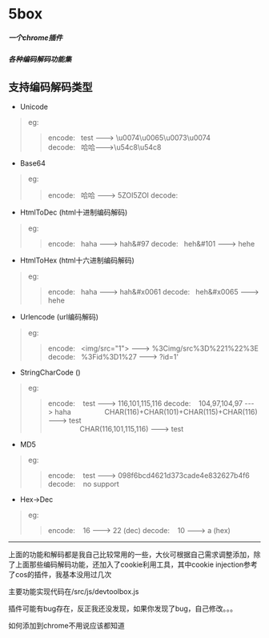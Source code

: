 5box
===
##### 一个chrome插件
##### 各种编码解码功能集
## 支持编码解码类型
+ Unicode
> eg:
>> encode: &nbsp;&nbsp;test ---> \u0074\u0065\u0073\u0074    
>> decode: &nbsp;&nbsp;哈哈--->\u54c8\u54c8
+ Base64
> eg:
>> encode: &nbsp;&nbsp;哈哈 ---> 5ZOI5ZOI
>> decode: &nbsp;&nbsp; 
+ HtmlToDec (html十进制编码解码)
> eg:
>> encode: &nbsp;&nbsp;haha ---> &#104;&#97;&#104;&#97
>> decode: &nbsp;&nbsp;&#104;&#101;&#104;&#101 ---> hehe
+ HtmlToHex (html十六进制编码解码)
> eg:
>> encode: &nbsp;&nbsp;haha ---> &#x0068;&#x0061;&#x0068;&#x0061
>> decode: &nbsp;&nbsp;&#x0068;&#x0065;&#x0068;&#x0065 ---> hehe
+ Urlencode (url编码解码)
> eg:
>> encode: &nbsp;&nbsp;<img/src="1">  ---> %3Cimg/src%3D%221%22%3E
>> decode: &nbsp;&nbsp;%3Fid%3D1%27   ---> ?id=1'
+ StringCharCode ()
> eg:  
>> encode: &nbsp;&nbsp; test ---> 116,101,115,116
>> decode: &nbsp;&nbsp; 104,97,104,97 ---> haha
>> &nbsp;&nbsp;&nbsp;&nbsp;&nbsp;&nbsp;&nbsp;&nbsp;&nbsp;&nbsp;&nbsp;&nbsp;&nbsp;&nbsp;&nbsp;&nbsp;CHAR(116)+CHAR(101)+CHAR(115)+CHAR(116) ---> test           
>> &nbsp;&nbsp;&nbsp;&nbsp;&nbsp;&nbsp;&nbsp;&nbsp;&nbsp;&nbsp;&nbsp;&nbsp;&nbsp;&nbsp;&nbsp;&nbsp;CHAR(116,101,115,116) ---> test
+ MD5
> eg:
>> encode: &nbsp;&nbsp; test ---> 098f6bcd4621d373cade4e832627b4f6
>> decode: &nbsp;&nbsp; no support
+ Hex->Dec
> eg:
>> encode: &nbsp;&nbsp; 16 --->  22 (dec)
>> decode: &nbsp;&nbsp; 10 --->  a  (hex)

_____

上面的功能和解码都是我自己比较常用的一些，大伙可根据自己需求调整添加，除了上面那些编码解码功能，还加入了cookie利用工具，其中cookie injection参考了cos的插件，我基本没用过几次

主要功能实现代码在/src/js/devtoolbox.js

插件可能有bug存在，反正我还没发现，如果你发现了bug，自己修改。。。

如何添加到chrome不用说应该都知道